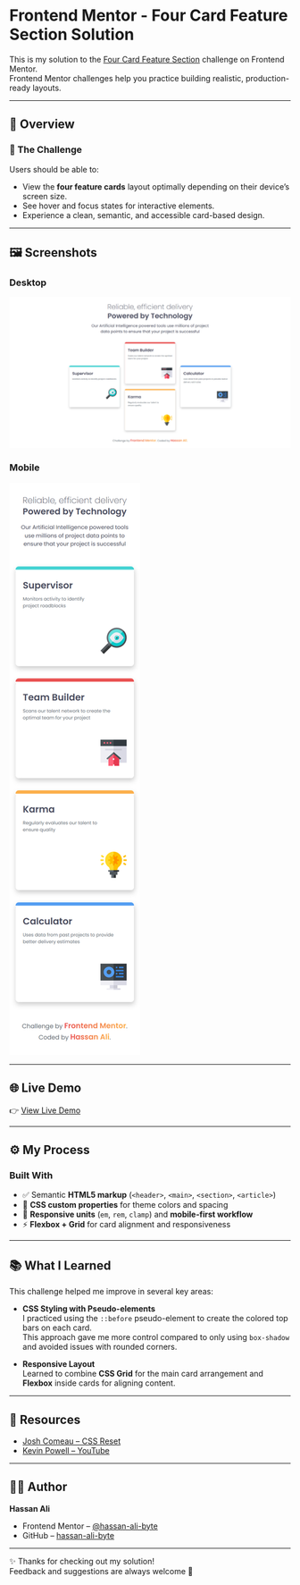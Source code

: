 # Frontend Mentor - Four Card Feature Section Solution  

This is my solution to the [Four Card Feature Section](https://www.frontendmentor.io/challenges/four-card-feature-section-weK1eFYK) challenge on Frontend Mentor.  
Frontend Mentor challenges help you practice building realistic, production-ready layouts.  

---

## 📌 Overview  

### 🔹 The Challenge  
Users should be able to:  
- View the **four feature cards** layout optimally depending on their device’s screen size.  
- See hover and focus states for interactive elements.  
- Experience a clean, semantic, and accessible card-based design.  

---

## 🖼️ Screenshots  

### Desktop  
![Desktop Screenshot](design/desktop-version.png)  

### Mobile  
![Mobile Screenshot](design/mobile-version.png)  

---

## 🌐 Live Demo  
👉 [View Live Demo](https://hassan-ali-byte.github.io/four-card-feature-section/)  

---

## ⚙️ My Process  

### Built With  
- ✅ Semantic **HTML5 markup** (`<header>`, `<main>`, `<section>`, `<article>`)  
- 🎨 **CSS custom properties** for theme colors and spacing  
- 📐 **Responsive units** (`em`, `rem`, `clamp`) and **mobile-first workflow**  
- ⚡ **Flexbox + Grid** for card alignment and responsiveness  


---


## 📚 What I Learned  

This challenge helped me improve in several key areas:  

- **CSS Styling with Pseudo-elements**  
  I practiced using the `::before` pseudo-element to create the colored top bars on each card.  
  This approach gave me more control compared to only using `box-shadow` and avoided issues with rounded corners.  

- **Responsive Layout**  
  Learned to combine **CSS Grid** for the main card arrangement and **Flexbox** inside cards for aligning content.  


---

## 🔗 Resources  
- [Josh Comeau – CSS Reset](https://www.joshwcomeau.com/css/custom-css-reset/)  
- [Kevin Powell – YouTube](https://www.youtube.com/@KevinPowell)  

---

## 👨‍💻 Author  

**Hassan Ali**  

- Frontend Mentor – [@hassan-ali-byte](https://www.frontendmentor.io/profile/hassan-ali-byte)  
- GitHub – [hassan-ali-byte](https://github.com/hassan-ali-byte)  

---

✨ Thanks for checking out my solution!  
Feedback and suggestions are always welcome 🙌  
